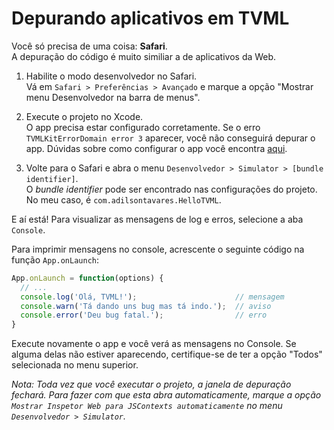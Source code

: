 # Depurando aplicativos em TVML

Você só precisa de uma coisa: **Safari**.  
A depuração do código é muito similiar a de aplicativos da Web.

1. Habilite o modo desenvolvedor no Safari.  
Vá em `Safari > Preferências > Avançado` e marque a opção "Mostrar menu Desenvolvedor na barra de menus".
[](screenshots/safari-enable-dev.png)

2. Execute o projeto no Xcode.  
O app precisa estar configurado corretamente.
Se o erro `TVMLKitErrorDomain error 3` aparecer, você não conseguirá depurar o app. 
Dúvidas sobre como configurar o app você encontra [aqui](INITIAL_SETUP.md).
[](screenshots/xcode-run.png)

3. Volte para o Safari e abra o menu `Desenvolvedor > Simulator > [bundle identifier]`.  
O *bundle identifier* pode ser encontrado nas configurações do projeto.
No meu caso, é `com.adilsontavares.HelloTVML`.

E aí está! Para visualizar as mensagens de log e erros, selecione a aba `Console`.
[](screenshots/safari-inspector.png) 

Para imprimir mensagens no console, acrescente o seguinte código na função `App.onLaunch`:  
``` javascript
App.onLaunch = function(options) {
  // ...
  console.log('Olá, TVML!');                      // mensagem
  console.warn('Tá dando uns bug mas tá indo.');  // aviso
  console.error('Deu bug fatal.');                // erro
}
```

Execute novamente o app e você verá as mensagens no Console.
Se alguma delas não estiver aparecendo, certifique-se de ter a opção "Todos" selecionada no menu superior.
[](screenshots/safari-console.png)

*Nota: Toda vez que você executar o projeto, a janela de depuração fechará. 
Para fazer com que esta abra automaticamente, marque a opção `Mostrar Inspetor Web para JSContexts automaticamente` no menu `Desenvolvedor > Simulator`.*
